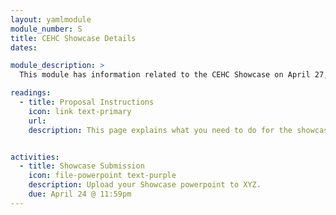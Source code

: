```yaml
---
layout: yamlmodule
module_number: S
title: CEHC Showcase Details
dates:

module_description: >
  This module has information related to the CEHC Showcase on April 27, 2023.

readings:
  - title: Proposal Instructions
    icon: link text-primary
    url:
    description: This page explains what you need to do for the showcase.


activities:
  - title: Showcase Submission
    icon: file-powerpoint text-purple
    description: Upload your Showcase powerpoint to XYZ.
    due: April 24 @ 11:59pm
---
```

